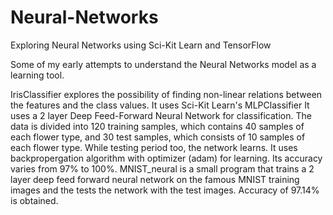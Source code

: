 # Neural-Networks
Exploring Neural Networks using Sci-Kit Learn and TensorFlow

Some of my early attempts to understand the Neural Networks model as a learning tool.

IrisClassifier explores the possibility of finding non-linear relations between the features and the class values. It uses Sci-Kit Learn's MLPClassifier It uses a 2 layer Deep Feed-Forward Neural Network for classification. The data is divided into 120 training samples, which contains 40 samples of each flower type, and 30 test samples, which consists of 10 samples of each flower type. While testing period too, the network learns. It uses backpropergation algorithm with optimizer (adam) for learning. Its accuracy varies from 97% to 100%.
MNIST_neural is a small program that trains a 2 layer deep feed forward neural network on the famous MNIST training images and the tests the network with the test images. Accuracy of 97.14% is obtained.

